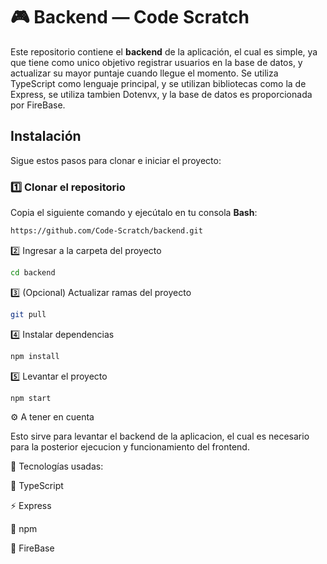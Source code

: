 # 🎮 Backend — Code Scratch
Este repositorio contiene el **backend** de la aplicación, el cual es simple, ya que tiene como unico objetivo registrar usuarios en la base de datos, y actualizar su mayor puntaje cuando llegue el momento. 
Se utiliza TypeScript como lenguaje principal, y se utilizan bibliotecas como la de Express, se utiliza tambien Dotenvx, y la base de datos es proporcionada por FireBase.

## Instalación

Sigue estos pasos para clonar e iniciar el proyecto:

### 1️⃣ Clonar el repositorio

Copia el siguiente comando y ejecútalo en tu consola **Bash**:

```bash
https://github.com/Code-Scratch/backend.git
```

2️⃣ Ingresar a la carpeta del proyecto
```bash
cd backend
```

3️⃣ (Opcional) Actualizar ramas del proyecto
```bash
git pull
```

4️⃣ Instalar dependencias
```bash
npm install
```

5️⃣ Levantar el proyecto
```bash
npm start
```

⚙️ A tener en cuenta

Esto sirve para levantar el backend de la aplicacion, el cual es necesario para la posterior ejecucion y funcionamiento del frontend.

🧩 Tecnologías usadas:

🧠 TypeScript

⚡ Express

🧰 npm

🧩 FireBase



